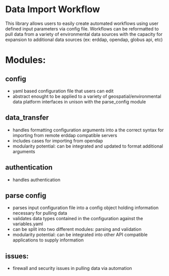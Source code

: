 # Data Import Workflow

This library allows users to easily create automated workflows using user defined input parameters via config file. Workflows can be reformatted to pull data from a variety of environmental data sources with the capacity for expansion to additional data sources (ex: erddap, opendap, globus api, etc)

# Modules:

## config
- yaml based configuration file that users can edit 
- abstract enought to be applied to a variety of geospatial/environmental data platform interfaces in unison with the parse_config module

## data_transfer 
- handles formatting configuration arguments into a the correct syntax for importing from remote erddap compatible servers
- includes cases for importing from opendap
- modularity potential: can be integrated and updated to format additional arguments

## authentication 
- handles authentication 

## parse config
- parses input configuration file into a config object holding information necessary for pulling data
- validates data types contained in the configuration against the variables.yaml
- can be split into two different modules: parsing and validation
- modularity potential: can be integrated into other API compatible applications to supply information


## issues: 
- firewall and security issues in pulling data via automation 




